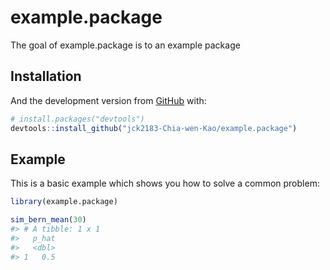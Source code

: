 
<!-- README.md is generated from README.Rmd. Please edit that file -->

# example.package

The goal of example.package is to an example package

## Installation

And the development version from [GitHub](https://github.com/) with:

``` r
# install.packages("devtools")
devtools::install_github("jck2183-Chia-wen-Kao/example.package")
```

## Example

This is a basic example which shows you how to solve a common problem:

``` r
library(example.package)

sim_bern_mean(30)
#> # A tibble: 1 x 1
#>   p_hat
#>   <dbl>
#> 1   0.5
```
